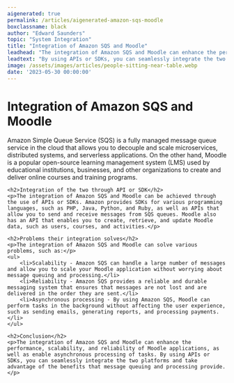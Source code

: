 ```yaml
---
aigenerated: true
permalink: /articles/aigenerated-amazon-sqs-moodle
boxclassname: black
author: "Edward Saunders"
topic: "System Integration"
title: "Integration of Amazon SQS and Moodle"
leadhead: "The integration of Amazon SQS and Moodle can enhance the performance, scalability, and reliability of Moodle applications, as well as enable asynchronous processing of tasks"
leadtext: "By using APIs or SDKs, you can seamlessly integrate the two platforms and take advantage of the benefits that message queuing and processing provide."
image: /assets/images/articles/people-sitting-near-table.webp
date: '2023-05-30 00:00:00'
---
```

<div class="arttext">	<h1>Integration of Amazon SQS and Moodle</h1>
	<p>Amazon Simple Queue Service (SQS) is a fully managed message queue service in the cloud that allows you to decouple and scale microservices, distributed systems, and serverless applications. On the other hand, Moodle is a popular open-source learning management system (LMS) used by educational institutions, businesses, and other organizations to create and deliver online courses and training programs.</p>

	<h2>Integration of the two through API or SDK</h2>
	<p>The integration of Amazon SQS and Moodle can be achieved through the use of APIs or SDKs. Amazon provides SDKs for various programming languages, such as PHP, Java, Python, and Ruby, as well as APIs that allow you to send and receive messages from SQS queues. Moodle also has an API that enables you to create, retrieve, and update Moodle data, such as users, courses, and activities.</p>

	<h2>Problems their integration solves</h2>
	<p>The integration of Amazon SQS and Moodle can solve various problems, such as:</p>
	<ul>
		<li>Scalability - Amazon SQS can handle a large number of messages and allow you to scale your Moodle application without worrying about message queuing and processing.</li>
		<li>Reliability - Amazon SQS provides a reliable and durable messaging system that ensures that messages are not lost and are delivered in the order they are sent.</li>
		<li>Asynchronous processing - By using Amazon SQS, Moodle can perform tasks in the background without affecting the user experience, such as sending emails, generating reports, and processing payments.</li>
	</ul>

	<h2>Conclusion</h2>
	<p>The integration of Amazon SQS and Moodle can enhance the performance, scalability, and reliability of Moodle applications, as well as enable asynchronous processing of tasks. By using APIs or SDKs, you can seamlessly integrate the two platforms and take advantage of the benefits that message queuing and processing provide.</p>
</div>